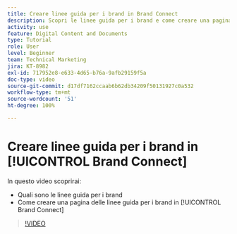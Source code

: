 ```yaml
---
title: Creare linee guida per i brand in Brand Connect
description: Scopri le linee guida per i brand e come creare una pagina di linee guida per i brand in Brand Connect per [!UICONTROL Workfront DAM].
activity: use
feature: Digital Content and Documents
type: Tutorial
role: User
level: Beginner
team: Technical Marketing
jira: KT-8982
exl-id: 717952e8-e633-4d65-b76a-9afb29159f5a
doc-type: video
source-git-commit: d17df7162ccaab6b62db34209f50131927c0a532
workflow-type: tm+mt
source-wordcount: '51'
ht-degree: 100%

---
```


# Creare linee guida per i brand in [!UICONTROL Brand Connect]

In questo video scoprirai:

* Quali sono le linee guida per i brand
* Come creare una pagina delle linee guida per i brand in [!UICONTROL Brand Connect]

>[!VIDEO](https://video.tv.adobe.com/v/3418763/?quality=12&learn=on&enablevpops&captions=ita)
